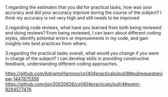 1.regarding the estimates that you did for practical tasks, 
how was your accuracy and did your accuracy improve during the course of the subject?
I think my accuracy is not very high and still needs to be improved

2.regarding code reviews, what have you learned from both being reviewed and doing reviews?
From being reviewed, I can learn about different coding styles, identify potential errors or improvements in my code, 
and gain insights into best practices from others.


3.regarding the practical tasks overall, what would you change if you were in charge of the subject?
I can develop skills in providing constructive feedback, understanding different coding approaches.

https://github.com/AdriantoHartono/cp1404practicals/pull/8#pullrequestreview-1447875356
https://github.com/gzy20020626/cp1404practicals/pull/4#event-9294577476